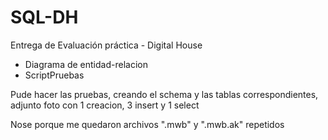 # SQL-DH

Entrega de Evaluación práctica - Digital House

  - Diagrama de entidad-relacion
  - ScriptPruebas

Pude hacer las pruebas, creando el schema y las tablas correspondientes, adjunto foto con 1 creacion, 3 insert y 1 select


Nose porque me quedaron archivos ".mwb" y ".mwb.ak"  repetidos
